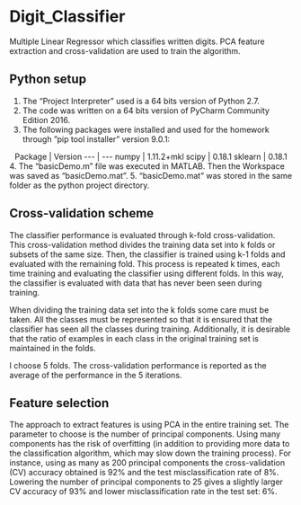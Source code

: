 # Digit_Classifier
Multiple Linear Regressor which classifies written digits. PCA feature extraction and cross-validation are used to train the algorithm.

## Python setup

1.	The “Project Interpreter” used is a 64 bits version of Python 2.7.
2.	The code was written on a 64 bits version of PyCharm Community Edition 2016.
3.	The following packages were installed and used for the homework through ”pip tool installer” version 9.0.1:

<center>
Package | Version
  ---   |   ---
numpy   | 1.11.2+mkl
scipy   | 0.18.1
sklearn | 0.18.1
</center>
4.	The “basicDemo.m” file was executed in MATLAB. Then the Workspace was saved as “basicDemo.mat”.
5.	“basicDemo.mat” was stored in the same folder as the python project directory.

## Cross-validation scheme

The classifier performance is evaluated through k-fold cross-validation. This cross-validation method divides the training data set into k folds or subsets of the same size. Then, the classifier is trained using k-1 folds and evaluated with the remaining fold. This process is repeated k times, each time training and evaluating the classifier using different folds. In this way, the classifier is evaluated with data that has never been seen during training.

When dividing the training data set into the k folds some care must be taken. All the classes must be represented so that it is ensured that the classifier has seen all the classes during training. Additionally, it is desirable that the ratio of examples in each class in the original training set is maintained in the folds.

I choose 5 folds. The cross-validation performance is reported as the average of the performance in the 5 iterations.

## Feature selection

The approach to extract features is using PCA in the entire training set. The parameter to choose is the number of principal components. Using many components has the risk of overfitting (in addition to providing more data to the classification algorithm, which may slow down the training process). For instance, using as many as 200 principal components the cross-validation (CV) accuracy obtained is 92% and the test misclassification rate of 8%. Lowering the number of principal components to 25 gives a slightly larger CV accuracy of 93% and lower misclassification rate in the test set: 6%.
